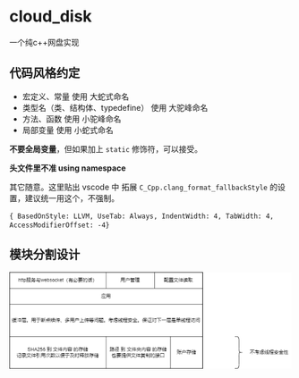 # cloud_disk

一个纯c++网盘实现

## 代码风格约定

- 宏定义、常量 使用 大蛇式命名
- 类型名（类、结构体、typedefine） 使用 大驼峰命名
- 方法、函数 使用 小驼峰命名
- 局部变量 使用 小蛇式命名

**不要全局变量**，但如果加上 `static` 修饰符，可以接受。

**头文件里不准 using namespace**

其它随意。这里贴出 vscode 中 拓展 `C_Cpp.clang_format_fallbackStyle` 的设置，建议统一用这个，不强制。

```
{ BasedOnStyle: LLVM, UseTab: Always, IndentWidth: 4, TabWidth: 4, AccessModifierOffset: -4}
```

## 模块分割设计

![design](readme_img/design.png)